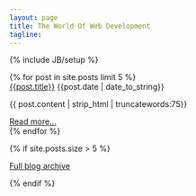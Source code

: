 ```yaml
---
layout: page
title: The World Of Web Development
tagline: 
---
```

{% include JB/setup %}

<div class="blog-list">
	{% for post in site.posts limit 5 %}
		<div class="blog">
			<div class="info">
				<a href="{{ post.url }}" class="title">{{post.title}}</a>
				<span class="date">{{post.date | date_to_string}}</span>
			</div>
			<div class="preview">
				<p>{{ post.content | strip_html | truncatewords:75}}</p>
				<a href="{{ post.url }}">Read more...</a>
			</div>
		</div>
	{% endfor %}
</div>

{% if site.posts.size > 5 %}
<p class="action-links">
	<a class="archive-link" href="/archive.html">Full blog archive</a>
</p>
{% endif %}